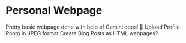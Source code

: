 # Personal Webpage

Pretty basic webpage done with help of Gemini oops! 🙊
Upload Profile Photo in JPEG format
Create Blog Posts as HTML webpages?
